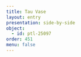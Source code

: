 ```yaml
---
title: Tau Vase
layout: entry
presentation: side-by-side
object:
  - id: ptl-25097
order: 451
menu: false
---
```

